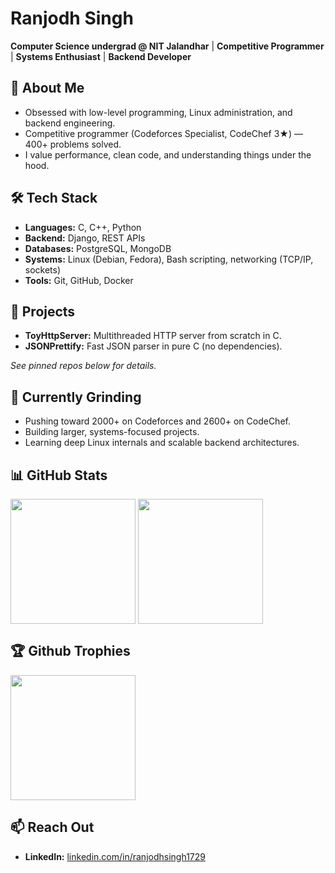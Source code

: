 # Ranjodh Singh
**Computer Science undergrad @ NIT Jalandhar** | **Competitive Programmer** | **Systems Enthusiast** | **Backend Developer**


## 🚀 About Me
- Obsessed with low-level programming, Linux administration, and backend engineering.
- Competitive programmer (Codeforces Specialist, CodeChef 3★) — 400+ problems solved.
- I value performance, clean code, and understanding things under the hood.


## 🛠 Tech Stack
- **Languages:** C, C++, Python
- **Backend:** Django, REST APIs
- **Databases:** PostgreSQL, MongoDB
- **Systems:** Linux (Debian, Fedora), Bash scripting, networking (TCP/IP, sockets)
- **Tools:** Git, GitHub, Docker


## 🧩 Projects
- **ToyHttpServer:** Multithreaded HTTP server from scratch in C.
- **JSONPrettify:** Fast JSON parser in pure C (no dependencies).

*See pinned repos below for details.*


## 🎯 Currently Grinding
- Pushing toward 2000+ on Codeforces and 2600+ on CodeChef.
- Building larger, systems-focused projects.
- Learning deep Linux internals and scalable backend architectures.


## 📊 GitHub Stats
<span><img height=200 align="center" src="https://github-readme-stats.vercel.app/api?username=ranjodhsingh1729&show_icons=true&include_all_commits=true&count_private=true" /></span>
<span><img height=200 align="center" src="https://github-readme-stats.vercel.app/api/top-langs?username=ranjodhsingh1729&include_all_commits=true&count_private=true&layout=compact" /></span>


## 🏆 Github Trophies
<span><img height=200 align="center" src="https://github-profile-trophy.vercel.app/?username=ranjodhsingh1729" /></span>


## 📫 Reach Out
- **LinkedIn:** [linkedin.com/in/ranjodhsingh1729](https://linkedin.com/in/ranjodhsingh1729)
